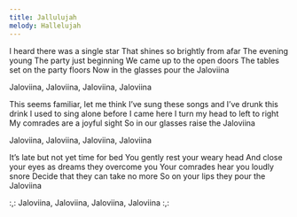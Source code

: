 ```yaml
---
title: Jallulujah
melody: Hallelujah
---
```


I heard there was a single star
That shines so brightly from afar
The evening young
The party just beginning
We came up to the open doors
The tables set on the party floors
Now in the glasses pour the Jaloviina

Jaloviina, Jaloviina, Jaloviina, Jaloviina

This seems familiar, let me think
I’ve sung these songs and I’ve drunk this drink
I used to sing alone before I came here
I turn my head to left to right
My comrades are a joyful sight
So in our glasses raise the Jaloviina

Jaloviina, Jaloviina, Jaloviina, Jaloviina

It’s late but not yet time for bed
You gently rest your weary head
And close your eyes as dreams they overcome you
Your comrades hear you loudly snore
Decide that they can take no more
So on your lips they pour the Jaloviina

:,: Jaloviina, Jaloviina, Jaloviina, Jaloviina :,:
